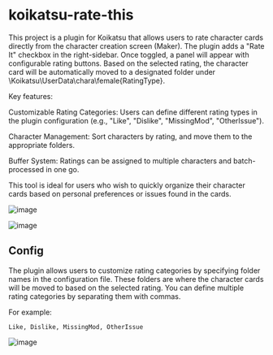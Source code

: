 # koikatsu-rate-this

This project is a plugin for Koikatsu that allows users to rate character cards directly from the character creation screen (Maker). The plugin adds a "Rate It" checkbox in the right-sidebar. Once toggled, a panel will appear with configurable rating buttons. Based on the selected rating, the character card will be automatically moved to a designated folder under \Koikatsu\UserData\chara\female\{RatingType}.

Key features:

Customizable Rating Categories: Users can define different rating types in the plugin configuration (e.g., "Like", "Dislike", "MissingMod", "OtherIssue").  

Character Management: Sort characters by rating, and move them to the appropriate folders.  

Buffer System: Ratings can be assigned to multiple characters and batch-processed in one go.  

This tool is ideal for users who wish to quickly organize their character cards based on personal preferences or issues found in the cards.

![image](https://github.com/user-attachments/assets/7cfbf957-d787-42fc-bf84-249c5802e488)

![image](https://github.com/user-attachments/assets/bf48db3f-3a43-4031-8110-b70a8df1c6a6)

## Config

The plugin allows users to customize rating categories by specifying folder names in the configuration file. These folders are where the character cards will be moved to based on the selected rating. You can define multiple rating categories by separating them with commas.

For example:
```
Like, Dislike, MissingMod, OtherIssue
```
![image](https://github.com/user-attachments/assets/910a2bde-6e2c-434a-bde1-c15e718f2d23)

